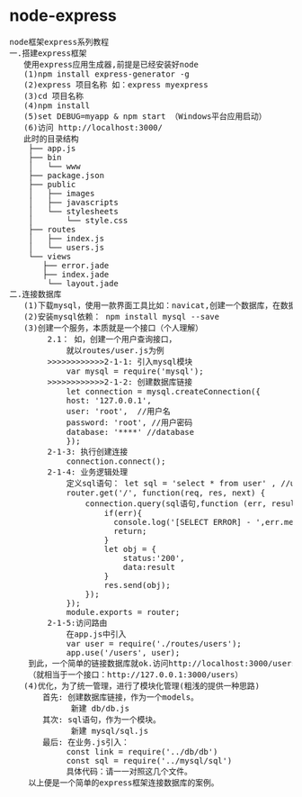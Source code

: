 # node-express
<pre>
node框架express系列教程
一.搭建express框架
   使用express应用生成器,前提是已经安装好node
   (1)npm install express-generator -g
   (2)express 项目名称 如：express myexpress
   (3)cd 项目名称
   (4)npm install
   (5)set DEBUG=myapp & npm start （Windows平台应用启动）
   (6)访问 http://localhost:3000/ 
   此时的目录结构
	├── app.js
	├── bin
	│   └── www
	├── package.json
	├── public
	│   ├── images
	│   ├── javascripts
	│   └── stylesheets
	│       └── style.css
	├── routes
	│   ├── index.js
	│   └── users.js
	└── views
	   ├── error.jade
	   ├── index.jade
	    └── layout.jade
二.连接数据库
   (1)下载mysql，使用一款界面工具比如：navicat,创建一个数据库，在数据库创建一个表
   (2)安装mysql依赖： npm install mysql --save
   (3)创建一个服务，本质就是一个接口（个人理解）
      	2.1： 如，创建一个用户查询接口，
      		就以routes/user.js为例
      	>>>>>>>>>>>>2-1-1: 引入mysql模块
      		var mysql = require('mysql');
      	>>>>>>>>>>>>2-1-2: 创建数据库链接
			let connection = mysql.createConnection({
			host: '127.0.0.1',
			user: 'root',  //用户名
			password: 'root', //用户密码
			database: '****' //database
			});
		2-1-3: 执行创建连接 
			connection.connect();
		2-1-4: 业务逻辑处理
			定义sql语句： let sql = 'select * from user' , //user是指查询的表名
			router.get('/', function(req, res, next) {
				connection.query(sql语句,function (err, result) {
			        if(err){
			          console.log('[SELECT ERROR] - ',err.message);
			          return;
			        }
			        let obj = {
			        	status:'200',
			        	data:result
			        }
			        res.send(obj);
				});
			});
			module.exports = router;
		2-1-5:访问路由
			在app.js中引入
			var user = require('./routes/users');
			app.use('/users', user);
	到此，一个简单的链接数据库就ok.访问http://localhost:3000/users，就可以看到返回的数据。
	（就相当于一个接口：http://127.0.0.1:3000/users）
   (4)优化，为了统一管理，进行了模块化管理(粗浅的提供一种思路)
	   首先: 创建数据库链接，作为一个models。
	       	 新建 db/db.js
	   其次: sql语句，作为一个模块。
	         新建 mysql/sql.js
	   最后: 在业务.js引入：
	   		const link = require('../db/db')
			const sql = require('../mysql/sql')
			具体代码：请一一对照这几个文件。
	以上便是一个简单的express框架连接数据库的案例。

</pre>


